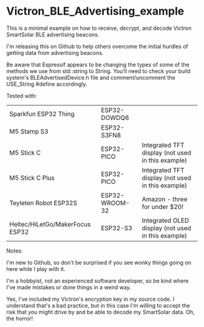 # Victron_BLE_Advertising_example
This is a minimal example on how to receive, decrypt, and decode Victron SmartSolar BLE advertising beacons.

I'm releasing this on Github to help others overcome the initial hurdles of getting data from 
advertising beacons.

Be aware that Espressif appears to be changing the types of some of the methods we use from std::string to
String. You'll need to check your build system's BLEAdvertisedDevice.h file and comment/uncomment the
USE_String #define accordingly.

Tested with:<br>
<table>
	<tr><td>Sparkfun ESP32 Thing</td><td>ESP32-DOWDQ6</td></tr>
	<tr><td>M5 Stamp S3</td><td>ESP32-S3FN8</td></tr>
	<tr><td>M5 Stick C</td><td>ESP32-PICO</td><td>Integrated TFT display (not used in this example)</td></tr>
	<tr><td>M5 Stick C Plus</td><td>ESP32-PICO</td><td>Integrated TFT display (not used in this example)</td></tr>
	<tr><td>Teyleten Robot ESP32S</td><td>ESP32-WROOM-32</td><td>Amazon - three for under $20!</td></tr>
	<tr><td>Heltec/HiLetGo/MakerFocus ESP32</td><td>ESP32-S3</td><td>Integrated OLED display (not used in this example)</td></tr>
</table>
Notes:

I'm new to Github, so don't be surprised if you see wonky things going on here while I play with it.

I'm a hobbyist, not an experienced software developer, so be kind where I've made mistakes or 
done things in a weird way.

Yes, I've included my Victron's encryption key in my source code. I understand that's a bad practice, but
in this case I'm willing to accept the risk that you might drive by and be able to decode my SmartSolar
data. Oh, the horror!
